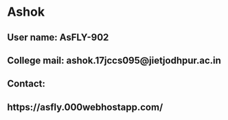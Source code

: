 # Ashok

<h2>User name: AsFLY-902</h2>
<h2>College mail: ashok.17jccs095@jietjodhpur.ac.in<h2>
 
<h2>Contact:<h2>https://asfly.000webhostapp.com/
